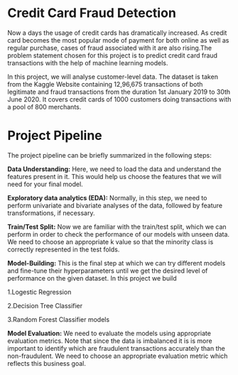 # Credit Card Fraud Detection
Now a days the usage of credit cards has dramatically increased. As credit card becomes the most popular mode of payment for both online as well as regular purchase, cases of fraud associated with it are also rising.The problem statement chosen for this project is to predict credit card fraud transactions with the help of machine learning models.

In this project, we will analyse customer-level data. The dataset is taken from the Kaggle Website containing 12,96,675 transactions of both legitimate and fraud transactions from the duration 1st January 2019 to 30th June 2020. It covers credit cards of 1000 customers doing transactions with a pool of 800 merchants.
# Project Pipeline
The project pipeline can be briefly summarized in the following steps:

**Data Understanding:** Here, we need to load the data and understand the features present in it. This would help us choose the features that we will need for your final model.

**Exploratory data analytics (EDA):** Normally, in this step, we need to perform univariate and bivariate analyses of the data, followed by feature transformations, if necessary. 

**Train/Test Split:** Now we are familiar with the train/test split, which we can perform in order to check the performance of our models with unseen data. We need to choose an appropriate k value so that the minority class is correctly represented in the test folds.

**Model-Building:** This is the final step at which we can try different models and fine-tune their hyperparameters until we get the desired level of performance on the given dataset. In this project we build 

1.Logestic Regression

2.Decision Tree Classifier

3.Random Forest Classifier models


**Model Evaluation:** We need to evaluate the models using appropriate evaluation metrics. Note that since the data is imbalanced it is is more important to identify which are fraudulent transactions accurately than the non-fraudulent. We need to choose an appropriate evaluation metric which reflects this business goal.

